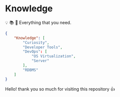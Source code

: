 # Knowledge

:bulb: :books: :telescope: Everything that you need.

```json
{
    "Knowledge": [
        "Curiosity",
        "Developer Tools",
        "DevOps": [
            "OS Virtualization",
            "Server"
        ],
        "RDBMS"
    ]
}
```

Hello! thank you so much for visiting this repository :+1:
